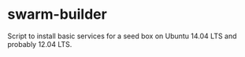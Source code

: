 swarm-builder
=============

Script to install basic services for a seed box on Ubuntu 14.04 LTS and probably 12.04 LTS.
